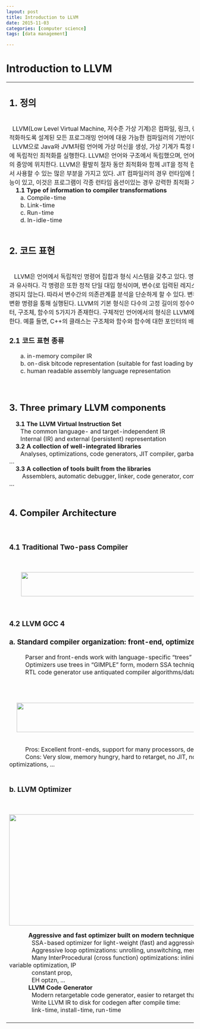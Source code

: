 ```yaml
---
layout: post
title: Introduction to LLVM
date: 2015-11-03
categories: [computer science]
tags: [data management]

---
```



# Introduction to LLVM


<div id="sites-canvas-main" class="sites-canvas-main">
<div id="sites-canvas-main-content">
<table xmlns="http://www.w3.org/1999/xhtml" class="sites-layout-name-one-column sites-layout-hbox" cellspacing="0"><tbody><tr><td class="sites-layout-tile sites-tile-name-content-1">
<div dir="ltr">

## 1. 정의

<div>&nbsp;</div>
<div>&nbsp; LLVM(Low Level Virtual Machine, 저수준 가상 기계)은 컴파일, 링크, 런타임 등 각 시점에서 프로그램을 최적화하도록 설계된 모든 프로그래밍 언어에 대응 가능한 컴파일러의 기반이다.</div>
<div>&nbsp; LLVM으로 Java와 JVM처럼 언어에 가상 머신을 생성, 가상 기계가 특정 머신 기계를 생성하고, 언어와 플랫폼에 독립적인 최적화를 실행한다. LLVM은 언어와 구조에서 독립했으며, 언어 모듈과 시스템을 위한 코드 생성 부의 중앙에 위치한다. LLVM은 활발히 절차 동안 최적화와 함께 JIT을 정적 컴파일러로 사용, 개발의 각종 단계에서 사용할 수 있는 많은 부분을 가지고 있다. JIT 컴파일러의 경우 런타임에 불필요한 정적 분기를 최적화하는 기능이 있고, 이것은 프로그램이 각종 런타임 옵션이있는 경우 강력한 최적화 기법 (부분 등급)이다.</div>
<div><strong>&nbsp;&nbsp;&nbsp; 1.1 Type of information to compiler transformations<br></strong>&nbsp;&nbsp;&nbsp;&nbsp;&nbsp;&nbsp; a. Compile-time<br>&nbsp;&nbsp;&nbsp;&nbsp;&nbsp;&nbsp; b. Link-time<br>&nbsp;&nbsp;&nbsp;&nbsp;&nbsp;&nbsp; c. Run-time<br>&nbsp;&nbsp;&nbsp;&nbsp;&nbsp;&nbsp; d. In-idle-time<br></div>
<div><strong>&nbsp;</strong></div>

## 2. 코드 표현

<div>&nbsp;</div>
<div>&nbsp;&nbsp;&nbsp;LLVM은 언어에서 독립적인 명령어 집합과 형식 시스템을 갖추고 있다. 명령의 대부분은 3-어드레스 코드 형식과 유사하다. 각 명령은 또한 정적 단일 대입 형식이며, 변수(로 입력된 레지스터)는 한 번 지정되면 그 다음은 변경되지 않는다. 따라서 변수간의 의존관계를 분석을 단순하게 할 수 있다. 변환은 어떤 형식이라도 명시적으로 형변환 명령을 통해 실행된다. LLVM의 기본 형식은 다수의 고정 길이의 정수이고, 파생 형식으로 포인터, 배열,&nbsp;벡터, 구조체, 함수의 5가지가 존재한다. 구체적인 언어에서의 형식은 LLVM에서 지원하는 형식들을 결합하여 표현한다. 예를 들면, C++의 클래스는 구조체와 함수와 함수에 대한 포인터의 배열을 함께 사용하여 표현된다.</div>

### 2.1 코드 표현 종류

<div>&nbsp;&nbsp;&nbsp;&nbsp;&nbsp;&nbsp; a. in-memory compiler IR<br>&nbsp;&nbsp;&nbsp;&nbsp;&nbsp;&nbsp; b. on-disk bitcode representation (suitable for fast loading by a Just-In-Time compiler)<br>&nbsp;&nbsp;&nbsp;&nbsp;&nbsp;&nbsp; c. human readable assembly language representation<br>&nbsp;</div>
<div>&nbsp;</div>

## 3. Three primary LLVM components
<div><strong>&nbsp;&nbsp;&nbsp;&nbsp;3.1 The LLVM Virtual Instruction Set<br></strong>&nbsp;&nbsp;&nbsp;&nbsp;&nbsp;&nbsp; The common language- and target-independent IR<br>&nbsp;&nbsp;&nbsp;&nbsp;&nbsp;&nbsp; Internal (IR) and external (persistent) representation</div>
<div><strong>&nbsp;&nbsp;&nbsp;&nbsp;3.2&nbsp;A collection of well-integrated libraries<br></strong>&nbsp;&nbsp;&nbsp;&nbsp;&nbsp;&nbsp; Analyses, optimizations, code generators, JIT compiler, garbage collection support, profiling, …</div>
<div><strong>&nbsp;&nbsp;&nbsp;&nbsp;3.3 A&nbsp;collection of tools built from the libraries<br></strong>&nbsp;&nbsp;&nbsp;&nbsp;&nbsp;&nbsp;&nbsp; Assemblers, automatic debugger, linker, code generator, compiler driver, modular optimizer, …<br></div>
<div>&nbsp;</div>

## 4. Compiler Architecture
<div>&nbsp;</div>

### 4.1 Traditional Two-pass Compiler

<div>&nbsp;</div>
<div>
<p style="TEXT-ALIGN:center;DISPLAY:block"><a href="https://www.sites.google.com/site/compiler7987/llvm/1.png?attredirects=0" imageanchor="1" rel="nofollow"><img src="https://www.sites.google.com/site/compiler7987/llvm/1.png?height=75&amp;width=770" style="WIDTH:678px;HEIGHT:65px" height="75" border="0" width="770"></a></p></div>
<div>&nbsp;</div>

### 4.2 LLVM GCC 4
### a. Standard compiler organization: front-end, optimizer, codegen
</strong>&nbsp;&nbsp;&nbsp;&nbsp;&nbsp;&nbsp;&nbsp;&nbsp;&nbsp; Parser and front-ends work with language-specific “trees”<br>&nbsp;&nbsp;&nbsp;&nbsp;&nbsp;&nbsp;&nbsp;&nbsp;&nbsp; Optimizers use trees in “GIMPLE” form, modern SSA techniques, etc.<br>&nbsp;&nbsp;&nbsp;&nbsp;&nbsp;&nbsp;&nbsp;&nbsp;&nbsp; RTL code generator use antiquated compiler algorithms/data structures</div>
<div>&nbsp;</div>
<div>&nbsp;</div>
<div>
<div style="TEXT-ALIGN:left;DISPLAY:block">
<p style="TEXT-ALIGN:center;DISPLAY:block"><a href="https://www.sites.google.com/site/compiler7987/llvm/4.png?attredirects=0" imageanchor="1" rel="nofollow"><img src="https://www.sites.google.com/site/compiler7987/llvm/4.png?height=92&amp;width=760" style="WIDTH:701px;HEIGHT:79px" height="92" border="0" width="760"></a></p></div>&nbsp;</div>
<div>&nbsp;&nbsp;&nbsp;&nbsp;&nbsp;&nbsp;&nbsp;&nbsp;&nbsp;&nbsp;Pros: Excellent front-ends, support for many processors, defacto standard<br>&nbsp;&nbsp;&nbsp;&nbsp;&nbsp;&nbsp;&nbsp;&nbsp;&nbsp; Cons: Very slow, memory hungry, hard to retarget, no JIT, no LTO, no aggressive optimizations, ...</div>
<div>&nbsp;</div>

### b. LLVM Optimizer

<div>&nbsp;</div>
<div>
<p style="TEXT-ALIGN:center;DISPLAY:block"><a href="https://www.sites.google.com/site/compiler7987/llvm/5.png?attredirects=0" imageanchor="1" rel="nofollow"><img src="https://www.sites.google.com/site/compiler7987/llvm/5.png?height=318&amp;width=784" style="WIDTH:741px;HEIGHT:298px" height="318" border="0" width="784"></a></p></div>
<div>&nbsp;&nbsp;&nbsp;&nbsp;&nbsp;&nbsp;&nbsp;&nbsp;&nbsp;&nbsp;&nbsp; <strong>Aggressive and fast optimizer built on modern techniques<br></strong>&nbsp;&nbsp;&nbsp;&nbsp;&nbsp;&nbsp;&nbsp;&nbsp;&nbsp;&nbsp;&nbsp;&nbsp;&nbsp; SSA-based optimizer for light-weight (fast) and aggressive xforms<br>&nbsp;&nbsp;&nbsp;&nbsp;&nbsp;&nbsp;&nbsp;&nbsp;&nbsp;&nbsp;&nbsp;&nbsp; &nbsp;Aggressive loop optimizations: unrolling, unswitching, mem promotion, ...<br>&nbsp;&nbsp;&nbsp;&nbsp;&nbsp;&nbsp;&nbsp;&nbsp;&nbsp;&nbsp;&nbsp;&nbsp; &nbsp;Many InterProcedural (cross function) optimizations: inlining, dead arg elimination, global variable optimization, IP </div>
<div>&nbsp;&nbsp;&nbsp;&nbsp;&nbsp;&nbsp;&nbsp;&nbsp;&nbsp;&nbsp;&nbsp;&nbsp;&nbsp; constant prop, </div>
<div>&nbsp;&nbsp;&nbsp;&nbsp;&nbsp;&nbsp;&nbsp;&nbsp;&nbsp;&nbsp;&nbsp;&nbsp;&nbsp; EH optzn, ...</div>
<div>&nbsp;&nbsp;&nbsp;&nbsp;&nbsp;&nbsp;&nbsp;&nbsp;&nbsp;&nbsp;&nbsp; <strong>LLVM Code Generator<br></strong>&nbsp;&nbsp;&nbsp;&nbsp;&nbsp;&nbsp;&nbsp;&nbsp;&nbsp;&nbsp;&nbsp;&nbsp; &nbsp;Modern retargetable code generator, easier to retarget than GCC<br>&nbsp;&nbsp;&nbsp;&nbsp;&nbsp;&nbsp;&nbsp;&nbsp;&nbsp;&nbsp;&nbsp;&nbsp; &nbsp;Write LLVM IR to disk for codegen after compile time:<br>&nbsp;&nbsp;&nbsp;&nbsp;&nbsp;&nbsp;&nbsp;&nbsp;&nbsp;&nbsp;&nbsp;&nbsp; &nbsp;link-time, install-time, run-time</div>
<div>&nbsp;</div>